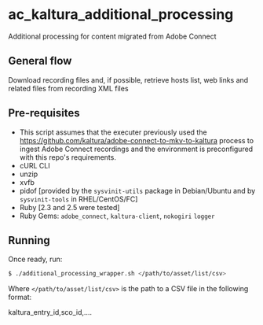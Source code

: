 # ac_kaltura_additional_processing
Additional processing for content migrated from Adobe Connect

## General flow ##
Download recording files and, if possible, retrieve hosts list, web links and related files from recording XML files


## Pre-requisites
- This script assumes that the executer previously used the https://github.com/kaltura/adobe-connect-to-mkv-to-kaltura process to ingest Adobe Connect recordings and the environment is preconfigured with this repo's requirements.
- cURL CLI
- unzip
- xvfb
- pidof [provided by the `sysvinit-utils` package in Debian/Ubuntu and by `sysvinit-tools` in RHEL/CentOS/FC]
- Ruby [2.3 and 2.5 were tested]
- Ruby Gems: `adobe_connect`, `kaltura-client`, `nokogiri` `logger`

## Running

Once ready, run:

```sh
$ ./additional_processing_wrapper.sh </path/to/asset/list/csv>
```

Where `</path/to/asset/list/csv>` is the path to a CSV file in the following format:

kaltura_entry_id,sco_id,....
